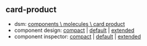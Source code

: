 ## card-product
* dsm: [components \ molecules \ card product](https://ultimaker.invisionapp.com/dsm/ultimaker/ultimaker-com/asset/components/5c6d6bb99e84822405633ad9)
* component design: [compact](https://ultimaker.invisionapp.com/d/main#/console/16058841/333037777/preview) | [default](https://ultimaker.invisionapp.com/d/main#/console/16058841/333037778/preview) | [extended](https://ultimaker.invisionapp.com/d/main#/console/16058841/333037779/preview)
* component inspector: [compact](https://ultimaker.invisionapp.com/d/main/#/console/16058841/333038858/preview) | [default](https://ultimaker.invisionapp.com/d/main/#/console/16058841/333038859/preview) | [extended](https://ultimaker.invisionapp.com/d/main/#/console/16058841/333038860/preview)
